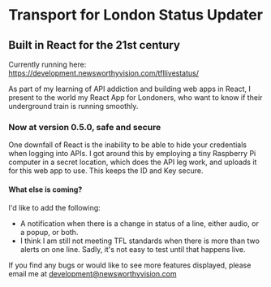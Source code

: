 # Transport for London Status Updater
## Built in React for the 21st century

Currently running here: https://development.newsworthyvision.com/tfllivestatus/

As part of my learning of API addiction and building web apps in React, I present to the world my React App for Londoners, who want to know if their underground train is running smoothly.

### Now at version 0.5.0, safe and secure

One downfall of React is the inability to be able to hide your credentials when logging into APIs. I got around this by employing a tiny Raspberry Pi computer in a secret location, which does the API leg work, and uploads it for this web app to use. This keeps the ID and Key secure.

#### What else is coming?

I'd like to add the following:

- A notification when there is a change in status of a line, either audio, or a popup, or both.
- I think I am still not meeting TFL standards when there is more than two alerts on one line. Sadly, it's not easy to test until that happens live.

If you find any bugs or would like to see more features displayed, please email me at development@newsworthyvision.com
